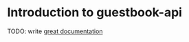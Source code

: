 # Introduction to guestbook-api

TODO: write [great documentation](http://jacobian.org/writing/what-to-write/)
